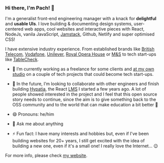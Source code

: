 ### Hi there, I'm Pach! 👋

I'm a generalist front-end engineering manager with a knack for **delightful** and **usable UIs**. I love building & documenting design systems, user-centered web apps, cool websites and interactive pieces with React, NodeJs, vanila JavaScript, [Jamstack](https://jamstack.org/), Github, Netlify and super optimised CSS!

I have extensive industry experience. From established brands like [British Telecom](https://bt.com), [Vodafone](https://vodafone.com), [Unilever](https://unilever.com), [Royal Opera House](https://roh.org.uk) or [M&S](https://marksandspencer.com) to tech start-ups like [TableCheck](https://www.tablecheck.com/en/join).

- 🔭 I’m currently working as a freelance for some clients and [at my own studio](https://www.joanmira.com) on a couple of tech projects that could become tech start-ups.

- 👯 In the future, I’m looking to collaborate with other engineers and finish building [Hypatia](https://github.com/gazpachu/hypatia), the React [LMS](https://en.wikipedia.org/wiki/Learning_management_system) I started a few years ago. A lot of people showed interested in the project and I feel that this open source story needs to continue, since the aim is to give something back to the OSS community and to the world that can make education a bit better 💙

- 😄 Pronouns: he/him

- 💬 Ask me about anything

- ⚡ Fun fact: I have many interests and hobbies but, even if I've been building websites for 20+ years, I still get excited with the idea of building a new one, even if it's a small one! I really love the Internet... 😉

For more info, please check [my website](https://www.joanmira.com).

